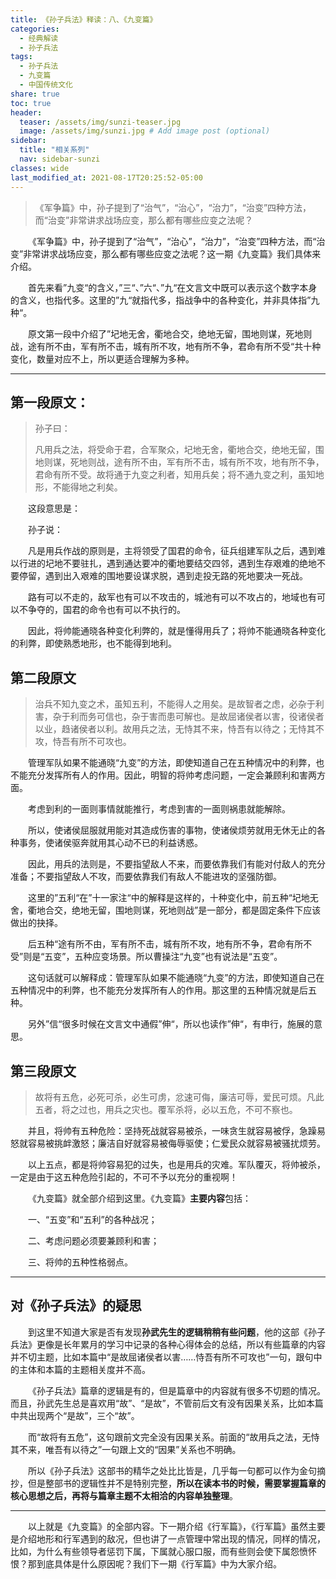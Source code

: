 ```yaml
---
title: 《孙子兵法》释读：八、《九变篇》
categories:
  - 经典解读
  - 孙子兵法
tags: 
  - 孙子兵法
  - 九变篇
  - 中国传统文化
share: true
toc: true
header:
  teaser: /assets/img/sunzi-teaser.jpg
  image: /assets/img/sunzi.jpg # Add image post (optional)
sidebar:
  title: "相关系列"
  nav: sidebar-sunzi
classes: wide
last_modified_at: 2021-08-17T20:25:52-05:00
---
```


>《军争篇》中，孙子提到了“治气”，“治心”，“治力”，“治变”四种方法，而“治变”非常讲求战场应变，那么都有哪些应变之法呢？

&emsp;&emsp;《军争篇》中，孙子提到了“治气”，“治心”，“治力”，“治变”四种方法，而“治变”非常讲求战场应变，那么都有哪些应变之法呢？这一期《九变篇》我们具体来介绍。

&emsp;&emsp;首先来看”九变“的含义，”三“、”六“、”九“在文言文中既可以表示这个数字本身的含义，也指代多。这里的”九“就指代多，指战争中的各种变化，并非具体指”九种“。

&emsp;&emsp;原文第一段中介绍了”圮地无舍，衢地合交，绝地无留，围地则谋，死地则战，途有所不由，军有所不击，城有所不攻，地有所不争，君命有所不受“共十种变化，数量对应不上，所以更适合理解为多种。

---

## **第一段原文：**

> 孙子曰：
>
> 凡用兵之法，将受命于君，合军聚众，圮地无舍，衢地合交，绝地无留，围地则谋，死地则战，途有所不由，军有所不击，城有所不攻，地有所不争，君命有所不受。故将通于九变之利者，知用兵矣；将不通九变之利，虽知地形，不能得地之利矣。

&emsp;&emsp;这段意思是：

&emsp;&emsp;孙子说：

&emsp;&emsp;凡是用兵作战的原则是，主将领受了国君的命令，征兵组建军队之后，遇到难以行进的圮地不要驻扎，遇到通达要冲的衢地要结交四邻，遇到生存艰难的绝地不要停留，遇到出入艰难的围地要设谋求脱，遇到走投无路的死地要决一死战。

&emsp;&emsp;路有可以不走的，敌军也有可以不攻击的，城池有可以不攻占的，地域也有可以不争夺的，国君的命令也有可以不执行的。

&emsp;&emsp;因此，将帅能通晓各种变化利弊的，就是懂得用兵了；将帅不能通晓各种变化的利弊，即使熟悉地形，也不能得到地利。

## **第二段原文**

> 治兵不知九变之术，虽知五利，不能得人之用矣。是故智者之虑，必杂于利害，杂于利而务可信也，杂于害而患可解也。是故屈诸侯者以害，役诸侯者以业，趋诸侯者以利。故用兵之法，无恃其不来，恃吾有以待之；无恃其不攻，恃吾有所不可攻也。

&emsp;&emsp;管理军队如果不能通晓“九变”的方法，即使知道自己在五种情况中的利弊，也不能充分发挥所有人的作用。因此，明智的将帅考虑问题，一定会兼顾利和害两方面。

&emsp;&emsp;考虑到利的一面则事情就能推行，考虑到害的一面则祸患就能解除。

&emsp;&emsp;所以，使诸侯屈服就用能对其造成伤害的事物，使诸侯烦劳就用无休无止的各种事务，使诸侯驱奔就用其心动不已的利益诱惑。

&emsp;&emsp;因此，用兵的法则是，不要指望敌人不来，而要依靠我们有能对付敌人的充分准备；不要指望敌人不攻，而要依靠我们有敌人不能进攻的坚强防御。

&emsp;&emsp;这里的”五利“在”十一家注“中的解释是这样的，十种变化中，前五种“圮地无舍，衢地合交，绝地无留，围地则谋，死地则战”是一部分，都是固定条件下应该做出的抉择。

&emsp;&emsp;后五种“途有所不由，军有所不击，城有所不攻，地有所不争，君命有所不受”则是“五变”，五种应变场景。所以曹操注“九变”也有说法是“五变”。

&emsp;&emsp;这句话就可以解释成：管理军队如果不能通晓“九变”的方法，即使知道自己在五种情况中的利弊，也不能充分发挥所有人的作用。那这里的五种情况就是后五种。

&emsp;&emsp;另外”信“很多时候在文言文中通假”伸“，所以也读作”伸“，有申行，施展的意思。

## **第三段原文**

> 故将有五危，必死可杀，必生可虏，忿速可侮，廉洁可辱，爱民可烦。凡此五者，将之过也，用兵之灾也。覆军杀将，必以五危，不可不察也。

&emsp;&emsp;并且，将帅有五种危险：坚持死战就容易被杀，一味贪生就容易被俘，急躁易怒就容易被挑衅激怒；廉洁自好就容易被侮辱驱使；仁爱民众就容易被骚扰烦劳。

&emsp;&emsp;以上五点，都是将帅容易犯的过失，也是用兵的灾难。军队覆灭，将帅被杀，一定是由于这五种危险引起的，不可不予以充分的重视啊！

&emsp;&emsp;《九变篇》就全部介绍到这里。《九变篇》**主要内容**包括：

&emsp;&emsp;一、“五变”和“五利”的各种战况；

&emsp;&emsp;二、考虑问题必须要兼顾利和害；

&emsp;&emsp;三、将帅的五种性格弱点。

---

## 对《孙子兵法》的疑思

&emsp;&emsp;到这里不知道大家是否有发现**孙武先生的逻辑稍稍有些问题**，他的这部《孙子兵法》更像是长年累月的学习中记录的各种心得体会的总结，所以有些篇章的内容并不切主题，比如本篇中“是故屈诸侯者以害……恃吾有所不可攻也”一句，跟句中的主体和本篇的主题相关度并不高。

&emsp;&emsp;《孙子兵法》篇章的逻辑是有的，但是篇章中的内容就有很多不切题的情况。而且，孙武先生总是喜欢用“故”、“是故”，不管前后文有没有因果关系，比如本篇中共出现两个“是故”，三个“故”。

&emsp;&emsp;而“故将有五危”，这句跟前文完全没有因果关系。前面的“故用兵之法，无恃其不来，唯吾有以待之”一句跟上文的“因果”关系也不明确。

&emsp;&emsp;所以《孙子兵法》这部书的精华之处比比皆是，几乎每一句都可以作为金句摘抄，但是整部书的逻辑性并不是特别完整，**所以在读本书的时候，需要掌握篇章的核心思想之后，再将与篇章主题不太相洽的内容单独整理**。

---

&emsp;&emsp;以上就是《九变篇》的全部内容。下一期介绍《行军篇》，《行军篇》虽然主要是介绍地形和行军遇到的敌况，但也讲了一点管理中常出现的情况，同样的情况，比如，为什么有些领导者惩罚下属，下属就心服口服，而有些则会使下属怨愤怀恨？那到底具体是什么原因呢？我们下一期《行军篇》中为大家介绍。
